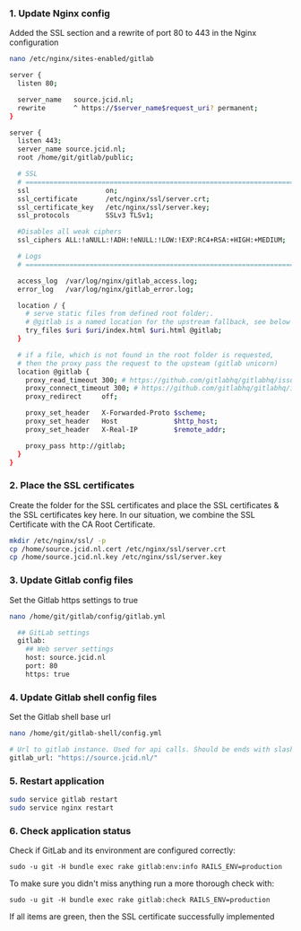 ### 1. Update Nginx  config
Added the SSL section and a rewrite of port 80 to 443 in the Nginx configuration

```bash
nano /etc/nginx/sites-enabled/gitlab
```

```bash
server {
  listen 80;

  server_name   source.jcid.nl;
  rewrite       ^ https://$server_name$request_uri? permanent;
}

server {
  listen 443;
  server_name source.jcid.nl;
  root /home/git/gitlab/public;

  # SSL
  # ============================================================================
  ssl                   on;
  ssl_certificate       /etc/nginx/ssl/server.crt;
  ssl_certificate_key   /etc/nginx/ssl/server.key;
  ssl_protocols         SSLv3 TLSv1;

  #Disables all weak ciphers
  ssl_ciphers ALL:!aNULL:!ADH:!eNULL:!LOW:!EXP:RC4+RSA:+HIGH:+MEDIUM;

  # Logs
  # ============================================================================

  access_log  /var/log/nginx/gitlab_access.log;
  error_log   /var/log/nginx/gitlab_error.log;

  location / {
    # serve static files from defined root folder;.
    # @gitlab is a named location for the upstream fallback, see below
    try_files $uri $uri/index.html $uri.html @gitlab;
  }

  # if a file, which is not found in the root folder is requested,
  # then the proxy pass the request to the upsteam (gitlab unicorn)
  location @gitlab {
    proxy_read_timeout 300; # https://github.com/gitlabhq/gitlabhq/issues/694
    proxy_connect_timeout 300; # https://github.com/gitlabhq/gitlabhq/issues/694
    proxy_redirect     off;

    proxy_set_header   X-Forwarded-Proto $scheme;
    proxy_set_header   Host              $http_host;
    proxy_set_header   X-Real-IP         $remote_addr;

    proxy_pass http://gitlab;
  }
}
```

### 2. Place the SSL certificates
Create the folder for the SSL certificates and place the SSL certificates & the SSL certificates key here. In our situation, we combine the SSL Certificate with the CA Root Certificate.
```bash
mkdir /etc/nginx/ssl/ -p
cp /home/source.jcid.nl.cert /etc/nginx/ssl/server.crt
cp /home/source.jcid.nl.key /etc/nginx/ssl/server.key
```

### 3. Update Gitlab config files
Set the Gitlab https settings to true
```bash
nano /home/git/gitlab/config/gitlab.yml
```
```bash
  ## GitLab settings
  gitlab:
    ## Web server settings
    host: source.jcid.nl
    port: 80
    https: true
```

### 4. Update Gitlab shell config files
Set the Gitlab shell base url
```bash
nano /home/git/gitlab-shell/config.yml
```
```bash
# Url to gitlab instance. Used for api calls. Should be ends with slash.
gitlab_url: "https://source.jcid.nl/"
```

### 5. Restart application
```bash
sudo service gitlab restart
sudo service nginx restart
```

### 6. Check application status

Check if GitLab and its environment are configured correctly:

    sudo -u git -H bundle exec rake gitlab:env:info RAILS_ENV=production

To make sure you didn't miss anything run a more thorough check with:

    sudo -u git -H bundle exec rake gitlab:check RAILS_ENV=production

If all items are green, then the SSL certificate successfully implemented